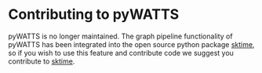 # Contributing to pyWATTS

pyWATTS is no longer maintained. The graph pipeline functionality of pyWATTS has been 
integrated into the open source python package [sktime](https://www.sktime.net/en/stable/),
so if you wish to use this feature and contribute code we suggest you
contribute to [sktime](https://www.sktime.net/en/stable/).